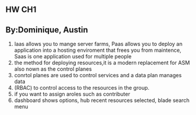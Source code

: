 ## HW CH1

## By:Dominique, Austin



1. Iaas allows you to mange server farms, Paas allows you to deploy an application into a hosting enviroment that frees you from maintence, Saas is one application used for multiple people 
2. the method for deploying resources,it is a modern replacement for ASM also nown as the control planes
3. conrtol planes are used to control services and a data plan manages data 
4. (RBAC) to control access to the resources in the group.
5. if you want to assign aroles such as contributer
6. dashboard shows options, hub recent resources selected, blade search menu

